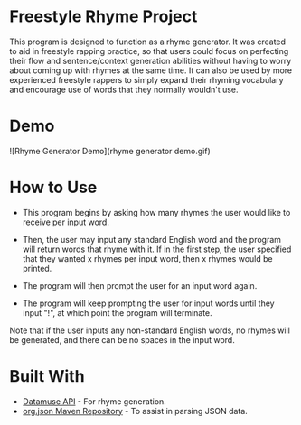 # Freestyle Rhyme Project

This program is designed to function as a rhyme generator.
It was created to aid in freestyle rapping practice, so that users
could focus on perfecting their flow and sentence/context generation abilities
without having to worry about coming up with rhymes at the same time.
It can also be used by more experienced freestyle rappers to simply expand
their rhyming vocabulary and encourage use of words that they normally wouldn't use.

# Demo

![Rhyme Generator Demo](rhyme generator demo.gif)

# How to Use

* This program begins by asking how many rhymes the user would like to receive
per input word. 
 
* Then, the user may input any standard English word and the program will return words that rhyme with it. If in the first step, the user specified that they wanted
x rhymes per input word, then x rhymes would be printed.

* The program will then prompt the user for an input word again.

* The program will keep prompting the user for input words until they input "!",
at which point the program will terminate.

Note that if the user inputs any non-standard English words, no rhymes will be generated,
and there can be no spaces in the input word.

# Built With
* [Datamuse API](https://www.datamuse.com/api/) - For rhyme generation.
* [org.json Maven Repository](https://mvnrepository.com/artifact/org.json/json) - To assist in parsing JSON data.
